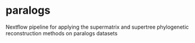 # paralogs
Nextflow pipeline for applying the supermatrix and supertree phylogenetic reconstruction methods on paralogs datasets
